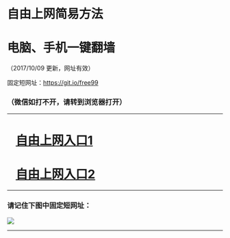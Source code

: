 ﻿# 自由上网简易方法

# 电脑、手机一键翻墙

（2017/10/09 更新，网址有效）

固定短网址：https://git.io/free99

### （微信如打不开，请转到浏览器打开）


***





# &nbsp;&nbsp; <a href="http://ft776220355.fwq-tz-1001.info/fwqtz01.html?t=100900119059 " target="_blank">自由上网入口1</a>
# &nbsp;&nbsp; <a href="http://ft1774329884.fwq-tz-1002.info/fwqtz02.html?t=10090015265 " target="_blank">自由上网入口2</a>
***

### 请记住下图中固定短网址：

<img src="https://s3-us-west-2.amazonaws.com/fwq-1001/yjfq-20170905okok.png" /> 


***

